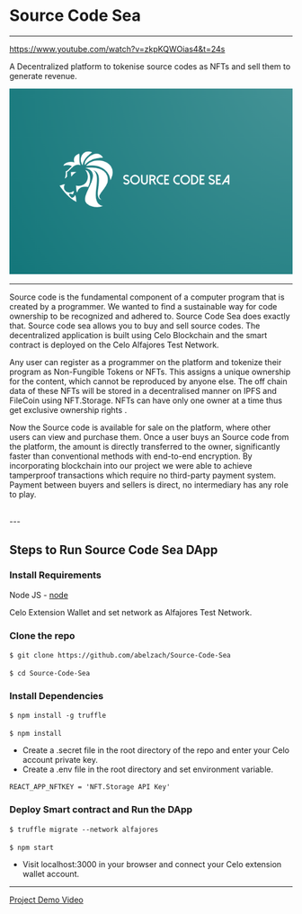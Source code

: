 # Source Code Sea
---
https://www.youtube.com/watch?v=zkpKQWOias4&t=24s

A Decentralized platform to tokenise source codes as NFTs and sell them to generate revenue.

![logo](/public/logo.png?raw=true)

---

Source code is the fundamental component of a computer program that is created by a programmer. We wanted to find a sustainable way for code ownership to be recognized and adhered to. Source Code Sea does exactly that. Source code sea allows you to buy and sell source codes. The decentralized application is built using Celo Blockchain and the smart contract is deployed on the Celo Alfajores Test Network.

Any user can register as a programmer on the platform and tokenize their program as Non-Fungible Tokens or NFTs. This assigns a unique ownership for the content, which cannot be reproduced by anyone else. The off chain data of these NFTs will be stored in a decentralised manner on IPFS and FileCoin using NFT.Storage. NFTs can have only one owner at a time thus get exclusive ownership rights .

Now the Source code is available for sale on the platform, where other users can view and purchase them. Once a user buys an Source code from the platform, the amount is directly transferred to the owner, significantly faster than conventional methods with end-to-end encryption.
By incorporating blockchain into our project we were able to achieve tamperproof transactions which require no third-party payment system. Payment between buyers and sellers is direct, no intermediary has any role to play.

<br/>
---

## Steps to Run Source Code Sea DApp

### Install Requirements

Node JS - [node](https://nodejs.org/en/download/)

Celo Extension Wallet and set network as Alfajores Test Network.

### Clone the repo

```
$ git clone https://github.com/abelzach/Source-Code-Sea

$ cd Source-Code-Sea
```

### Install Dependencies

```
$ npm install -g truffle

$ npm install
```

- Create a .secret file in the root directory of the repo and enter your Celo account private key.
- Create a .env file in the root directory and set environment variable.

```
REACT_APP_NFTKEY = 'NFT.Storage API Key'
```

### Deploy Smart contract and Run the DApp

```
$ truffle migrate --network alfajores

$ npm start
```
- Visit localhost:3000 in your browser and connect your Celo extension wallet account.

---

[Project Demo Video](https://www.youtube.com/watch?v=zkpKQWOias4)
